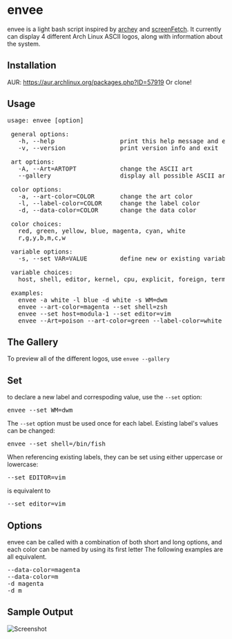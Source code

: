 envee
=====

envee is a light bash script inspired by
[archey](https://bbs.archlinux.org/viewtopic.php?id=87610) and
[screenFetch](https://bbs.archlinux.org/viewtopic.php?id=94169). It currently
can display 4 different Arch Linux ASCII logos, along with information about
the system.

Installation
------------

AUR: https://aur.archlinux.org/packages.php?ID=57919
Or clone!

Usage
-----

<pre>
usage: envee [option]

 general options:
   -h, --help                  print this help message and exit
   -v, --version               print version info and exit

 art options:
   -A, --Art=ARTOPT            change the ASCII art
   --gallery                   display all possible ASCII art choices

 color options:
   -a, --art-color=COLOR       change the art color
   -l, --label-color=COLOR     change the label color
   -d, --data-color=COLOR      change the data color

 color choices:
   red, green, yellow, blue, magenta, cyan, white
   r,g,y,b,m,c,w

 variable options:
   -s, --set VAR=VALUE         define new or existing variable

 variable choices:
   host, shell, editor, kernel, cpu, explicit, foreign, term, other

 examples:
   envee -a white -l blue -d white -s WM=dwm
   envee --art-color=magenta --set shell=zsh
   envee --set host=modula-1 --set editor=vim
   envee --Art=poison --art-color=green --label-color=white --data-color=red
</pre>

The Gallery
-----------

To preview all of the different logos, use `envee --gallery`

Set
---

to declare a new label and correspoding value, use the `--set` option:
<pre>
envee --set WM=dwm
</pre>
The `--set` option must be used once for each label. Existing label's values
can be changed: 
<pre>
envee --set shell=/bin/fish
</pre>
When referencing existing labels, they can be set using either uppercase or
lowercase:
<pre>
--set EDITOR=vim
</pre>
is equivalent to
<pre>
--set editor=vim
</pre>


Options
-------

envee can be called with a combination of both short and long options, and
each color can be named by using its first letter The following examples are
all equivalent.
<pre>
--data-color=magenta
--data-color=m
-d magenta
-d m
</pre>


Sample Output
-------------

![Screenshot](http://i.imgur.com/ksVA3.png)
